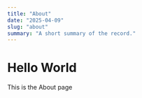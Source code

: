 ```yaml
---
title: "About"
date: "2025-04-09"
slug: "about"
summary: "A short summary of the record."
---
```


# Hello World

This is the About page
